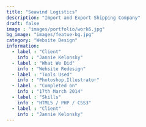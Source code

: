 ```yaml
---
title: "Seawind Logistics"
description: "Import and Export Shipping Company"
draft: false
image : "images/portfolio/work6.jpg"
bg_image: "images/featue-bg.jpg"
category: "Website Design"
information:
  - label : "Client"
    info : "Jannie Kelonsky"
  - label : "What We Did"
    info : "Website Redesign"
  - label : "Tools Used"
    info : "Photoshop,Illustrator"
  - label : "Completed on"
    info : "17th March 2014"
  - label : "Skills"
    info : "HTML5 / PHP / CSS3"
  - label : "Client"
    info : "Jannie Kelonsky"
---
```

